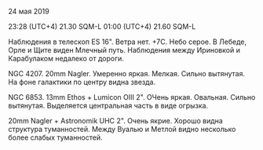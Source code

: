 24 мая 2019

23:28 (UTC+4) 21.30 SQM-L
01:00 (UTC+4) 21.60 SQM-L

Наблюдения в телескоп ES 16". Ветра нет. +7С. Небо серое. В Лебеде, Орле и Щите виден Млечный путь. Наблюдения между Ириновкой и Карабулаком недалеко от дороги.

NGC 4207. 20mm Nagler. Умеренно яркая. Мелкая. Сильно вытянутая. На фоне галактики по центру видна звезда.

NGC 6853. 13mm Ethos + Lumicon OIII 2". ОЧень яркая. Овальная. Сильно вытянутая. Выделяется центральная часть в виде огрызка.

20mm Nagler + Astronomik UHC 2". Очень якрие. Хорошо видна структура туманностей. Между Вуалью и Метлой видно несколько более слабых туманностей.
